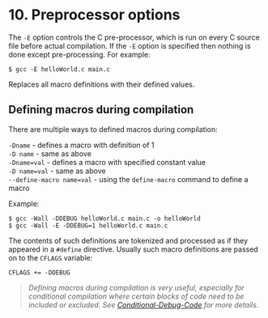 # 10. Preprocessor options

The ``-E`` option controls the C pre-processor, which is run on every C source file before actual compilation. If the ``-E`` option is specified then nothing is done except pre-processing. For example:

``$ gcc -E helloWorld.c main.c``

Replaces all macro definitions with their defined values.

## Defining macros during compilation 

There are multiple ways to defined macros during compilation:

``-Dname`` - defines a macro with definition of 1  
``-D name`` - same as above  
``-Dname=val`` - defines a macro with specified constant value  
``-D name=val`` - same as above  
``--define-macro name=val`` - using the ``define-macro`` command to define a macro

Example:

```Shell
$ gcc -Wall -DDEBUG helloWorld.c main.c -o helloWorld
$ gcc -Wall -E -DDEBUG=1 helloWorld.c main.c
```

The contents of such definitions are tokenized and processed as if they appeared in a ``#define`` directive. Usually such macro definitions are passed on to the ``CFLAGS`` variable:  

```Shell
CFLAGS += -DDEBUG
```

> *Defining macros during compilation is very useful, especially for conditional compilation where certain blocks of code need to be included or excluded. See [Conditional-Debug-Code](../Conditional-Debugging.md) for more details.*
